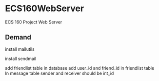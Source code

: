 # ECS160WebServer
ECS 160 Project Web Server
## Demand
install mailutils 

install sendmail

add friendlist table in database
add user_id and friend_id in friendlist table
In message table sender and receiver should be int_id
